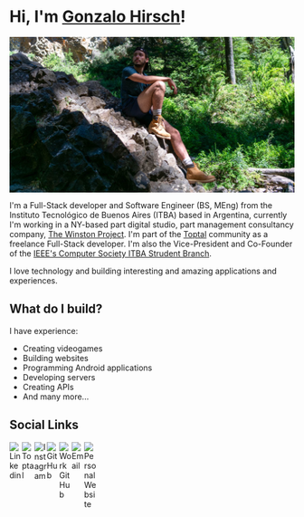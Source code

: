 # Hi, I'm [Gonzalo Hirsch](https://github.com/GonzaloHirsch)!

<img align="center" alt="Gonzalo Hirsch | Cover" src="https://github.com/GonzaloHirsch/GonzaloHirsch/blob/master/resources/cover.jpg" />

I'm a Full-Stack developer and Software Engineer (BS, MEng) from the Instituto Tecnológico de Buenos Aires (ITBA) based in Argentina, currently I'm working in a NY-based part digital studio, part management consultancy company, [The Winston Project](https://www.linkedin.com/company/winstonproject/). I'm part of the [Toptal](https://www.toptal.com/resume/gonzalo-hirsch) community as a freelance Full-Stack developer. I'm also the Vice-President and Co-Founder of the [IEEE's Computer Society ITBA Strudent Branch](https://www.computer.org/).

I love technology and building interesting and amazing applications and experiences.

## What do I build?

I have experience:
 - Creating videogames
 - Building websites
 - Programming Android applications
 - Developing servers
 - Creating APIs
 - And many more...

## Social Links

<a href="https://www.linkedin.com/in/gonzalo-hirsch-5b4854155/">
  <img align="left" alt="Linkedin" width="22px" src="https://cdn.jsdelivr.net/npm/simple-icons@3.3.0/icons/linkedin.svg" />
</a>
<a href="https://www.toptal.com/resume/gonzalo-hirsch">
  <img align="left" alt="Toptal" width="22px" src="https://cdn.jsdelivr.net/npm/simple-icons@3.3.0/icons/toptal.svg" />
</a>
<a href="https://www.instagram.com/gonzalohirsch/?hl=en">
  <img align="left" alt="Instagram" width="22px" src="https://cdn.jsdelivr.net/npm/simple-icons@3.3.0/icons/instagram.svg" />
</a>
<a href="https://github.com/GonzaloHirsch">
  <img align="left" alt="GitHub" width="22px" src="https://cdn.jsdelivr.net/npm/simple-icons@3.3.0/icons/github.svg" />
</a>
<a href="https://github.com/GonzaloHirschToptal">
  <img align="left" alt="Work GitHub" width="22px" src="https://cdn.jsdelivr.net/npm/simple-icons@3.3.0/icons/github.svg" />
</a>
<a href="mailto:hirschgonzalo@gmail.com">
  <img align="left" alt="Email" width="22px" src="https://cdn.jsdelivr.net/npm/simple-icons@3.3.0/icons/gmail.svg" />
</a>
<a href="http://gonzalohirsch.com/#/en">
  <img align="left" alt="Personal Website" width="22px" src="https://cdn.jsdelivr.net/npm/simple-icons@3.3.0/icons/about-dot-me.svg" />
</a>
</br>
